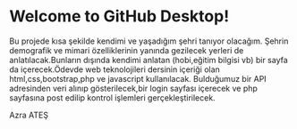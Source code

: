 # Welcome to GitHub Desktop!

Bu projede kısa şekilde kendimi ve yaşadığım şehri tanıyor olacağım. Şehrin demografik ve mimari özelliklerinin yanında gezilecek yerleri de anlatılacak.Bunların dışında kendimi anlatan (hobi,eğitim bilgisi vb) bir sayfa da içerecek.Ödevde web teknolojileri dersinin içeriği olan html,css,bootstrap,php ve javascript kullanılacak.
Bulduğumuz bir API adresinden veri alınıp gösterilecek,bir login sayfası içerecek ve php sayfasına post edilip kontrol işlemleri gerçekleştirilecek.

Azra ATEŞ